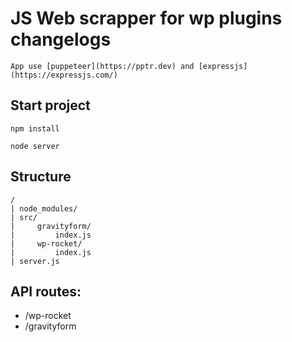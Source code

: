 # JS Web scrapper for wp plugins changelogs

    App use [puppeteer](https://pptr.dev) and [expressjs](https://expressjs.com/)

## Start project
 
`npm install`

`node server`

## Structure 
    /
    | node_modules/
    | src/
    |     gravityform/
    |         index.js
    |     wp-rocket/
    |         index.js
    | server.js

## API routes:

- /wp-rocket
- /gravityform
